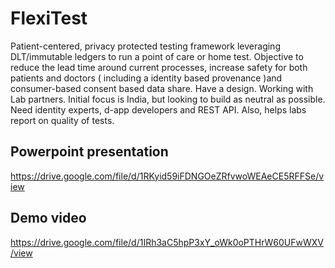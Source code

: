 # FlexiTest
Patient-centered, privacy protected testing framework leveraging DLT/immutable ledgers to run a point of care or home test. Objective to reduce the lead time around current processes, increase safety for both patients and doctors ( including a identity based provenance )and consumer-based consent based data share. Have a design. Working with Lab partners. Initial focus is India, but looking to build as neutral as possible. Need identity experts, d-app developers and REST API. Also, helps labs report on quality of tests.

## Powerpoint presentation
https://drive.google.com/file/d/1RKyid59iFDNGOeZRfvwoWEAeCE5RFFSe/view


## Demo video 
https://drive.google.com/file/d/1IRh3aC5hpP3xY_oWk0oPTHrW60UFwWXV/view
